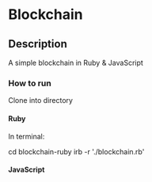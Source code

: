 # Blockchain

## Description

A simple blockchain in Ruby & JavaScript

### How to run

Clone into directory

#### Ruby

In terminal:

cd blockchain-ruby
irb -r './blockchain.rb'

#### JavaScript